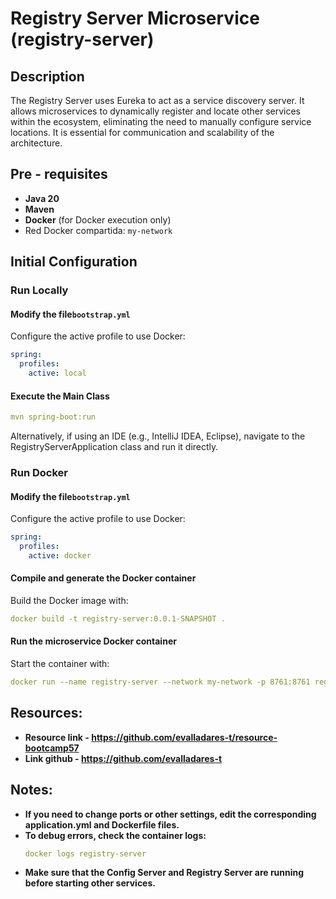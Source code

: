 # Registry Server Microservice (registry-server)

## Description

The Registry Server uses Eureka to act as a service discovery server. It allows microservices to dynamically register and locate other services within the ecosystem, eliminating the need to manually configure service locations. It is essential for communication and scalability of the architecture.

## Pre - requisites

- **Java 20**
- **Maven**
- **Docker** (for Docker execution only)
- Red Docker compartida: `my-network`

## Initial Configuration

### Run Locally

#### Modify the file`bootstrap.yml`

Configure the active profile to use Docker:

```yaml
spring:
  profiles:
    active: local
```

#### Execute the Main Class

```yaml
mvn spring-boot:run
```

Alternatively, if using an IDE (e.g., IntelliJ IDEA, Eclipse), navigate to the RegistryServerApplication class and run it directly.

### Run Docker

#### Modify the file`bootstrap.yml`

Configure the active profile to use Docker:

```yaml
spring:
  profiles:
    active: docker
```
#### Compile and generate the Docker container
Build the Docker image with:

```yaml
docker build -t registry-server:0.0.1-SNAPSHOT .
```

####  Run the microservice Docker container
Start the container with:

```yaml
docker run --name registry-server --network my-network -p 8761:8761 registry-server:0.0.1-SNAPSHOT
```

## Resources:
- **Resource link  - https://github.com/evalladares-t/resource-bootcamp57**
- **Link github  - https://github.com/evalladares-t**

## Notes:
- **If you need to change ports or other settings, edit the corresponding application.yml and Dockerfile files.**
- **To debug errors, check the container logs:**
    ```yaml
    docker logs registry-server
    ``` 
- **Make sure that the Config Server and Registry Server are running before starting other services.**
